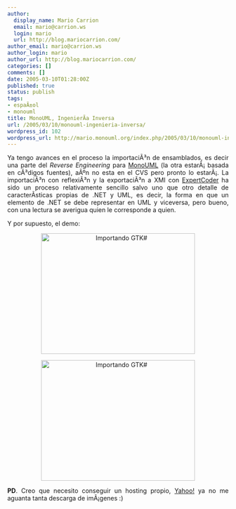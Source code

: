 ```yaml
---
author:
  display_name: Mario Carrion
  email: mario@carrion.ws
  login: mario
  url: http://blog.mariocarrion.com/
author_email: mario@carrion.ws
author_login: mario
author_url: http://blog.mariocarrion.com/
categories: []
comments: []
date: 2005-03-10T01:28:00Z
published: true
status: publish
tags:
- espaÃ±ol
- monouml
title: MonoUML, IngenierÃ­a Inversa
url: /2005/03/10/monouml-ingenieria-inversa/
wordpress_id: 102
wordpress_url: http://mario.monouml.org/index.php/2005/03/10/monouml-ingenieria-inversa/
---
```


<div style="clear:both;"></div>
<p align="justify">Ya tengo avances en el proceso la importaciÃ³n de ensamblados, es decir una parte del <span style="font-style:italic;">Reverse Engineering</span> para <a href="http://monouml.sf.net">MonoUML</a> (la otra estarÃ¡ basada en cÃ³digos fuentes), aÃºn no esta en el CVS pero pronto lo estarÃ¡. La importaciÃ³n con reflexiÃ³n y la exportaciÃ³n a XMI con <a href="http://expertcoder.sf.net">ExpertCoder</a> ha sido un proceso relativamente sencillo salvo uno que otro detalle de caracterÃ­sticas propias de .NET y UML, es decir, la forma en que un elemento de .NET se debe representar en UML y viceversa, pero bueno, con una lectura se averigua quien le corresponde a quien.</p>
<p align="justify">Y por supuesto, el demo:</p>
<p align="center"><a href="http://www.geocities.com/k4rny/imgs/2005_mar_10/gtk_sharp1.png"><img src="http://www.geocities.com/k4rny/imgs/2005_mar_10/gtk_sharp1.png" width="350" height="275" alt="Importando GTK#" title="Importando GTK#" border="0"/></a></p>
<p align="center"><a href="http://www.geocities.com/k4rny/imgs/2005_mar_10/gtk_sharp2.png"><img src="http://www.geocities.com/k4rny/imgs/2005_mar_10/gtk_sharp2.png" width="350" height="275" alt="Importando GTK#" title="Importando GTK#" border="0"/></a></p>
<p align="justify"><span style="font-weight:bold;">PD</span>. Creo que necesito conseguir un hosting propio, <a href="http://www.yahoo.com">Yahoo!</a> ya no me aguanta tanta descarga de imÃ¡genes :)</p>
<div style="clear:both; padding-bottom: 0.25em;"></div>
